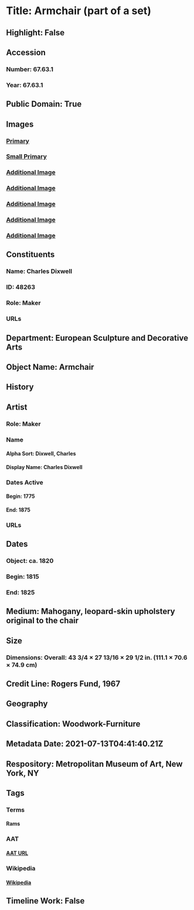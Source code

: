 # Title: Armchair (part of a set)
## Highlight: False
## Accession
### Number: 67.63.1
### Year: 67.63.1
## Public Domain: True
## Images
### [Primary](https://images.metmuseum.org/CRDImages/es/original/DP-14204-205.jpg)
### [Small Primary](https://images.metmuseum.org/CRDImages/es/web-large/DP-14204-205.jpg)
### [Additional Image](https://images.metmuseum.org/CRDImages/es/original/DP-14204-206.jpg)
### [Additional Image](https://images.metmuseum.org/CRDImages/es/original/DP-14204-207.jpg)
### [Additional Image](https://images.metmuseum.org/CRDImages/es/original/DP-14204-208.jpg)
### [Additional Image](https://images.metmuseum.org/CRDImages/es/original/DP-14204-209.jpg)
### [Additional Image](https://images.metmuseum.org/CRDImages/es/original/186892.jpg)
## Constituents
### Name: Charles Dixwell
### ID: 48263
### Role: Maker
### URLs
## Department: European Sculpture and Decorative Arts
## Object Name: Armchair
## History
## Artist
### Role: Maker
### Name
#### Alpha Sort: Dixwell, Charles
#### Display Name: Charles Dixwell
### Dates Active
#### Begin: 1775
#### End: 1875
### URLs
## Dates
### Object: ca. 1820
### Begin: 1815
### End: 1825
## Medium: Mahogany, leopard-skin upholstery original to the chair
## Size
### Dimensions: Overall: 43 3/4 × 27 13/16 × 29 1/2 in. (111.1 × 70.6 × 74.9 cm)
## Credit Line: Rogers Fund, 1967
## Geography
## Classification: Woodwork-Furniture
## Metadata Date: 2021-07-13T04:41:40.21Z
## Respository: Metropolitan Museum of Art, New York, NY
## Tags
### Terms
#### Rams
### AAT
#### [AAT URL](http://vocab.getty.edu/page/aat/300250287)
### Wikipedia
#### [Wikipedia]()
## Timeline Work: False